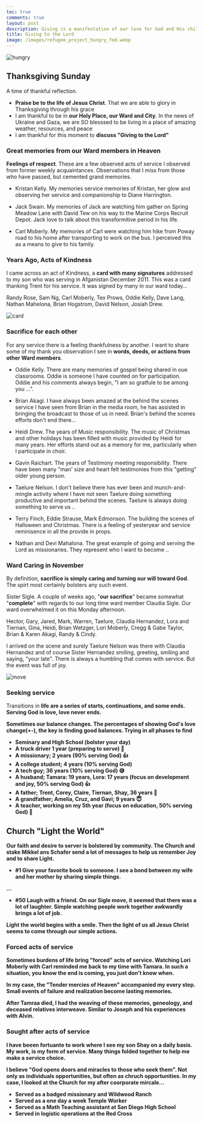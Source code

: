 ```yaml
---
toc: true
comments: true
layout: post
description: Giving is a manifestation of our love for God and His children.
title: Giving to the Lord
image: /images/refugee_project_hungry_fed.webp
---
```


![hungry]({{site.baseurl}}/images/refugee_project_hungry_fed.webp)

## Thanksgiving Sunday

A time of thankful reflection.

- <b>Praise be to the life of Jesus Christ</b>.  That we are able to glory in Thanksgiving through his grace
- I am thankful to be in <b>our Holy Place, our Ward and City</b>. In the news of Ukraine and Gaza, we are SO blesssed to be living in a place of amazing weather, resources, and peace
- I am thankful for this moment to <b>discuss "Giving to the Lord"</b>


### Great memories from our Ward members in Heaven
<b>Feelings of respect</b>. These are a few observed acts of service I observed from former weekly acquaintances. Observations that I miss from those who have passed, but cemented grand memories.

- Kristan Kelly.    My memories service memories of Kristan, her glow and observing her service and companionship to Diane Harrington.  

- Jack Swain.  My memories of Jack are watching him gather on Spring Meadow Lane with David Tew on his way to the Marine Corps Recruit Depot.  Jack love to talk about this transformitive period in his life.

- Carl Moberly.   My memories of Carl were watching him hike from Poway road to his home after transporting to work on the bus.  I perceived this as a means to give to his family.


### Years Ago, Acts of Kindness
I came across an act of Kindness, a <b>card with many signatures</b> addressed to my son who was serving in Afganistan December 2011.  This was a card thanking Trent for his service.    It was signed by many in our ward today...

Randy Rose, Sam Ng, Carl Moberly, Tex Prows, Oddie Kelly, Dave Lang, Nathan Mahelona, Brian Hogstrom, David Nelson, Josiah Drew.

![card]({{site.baseurl}}/images/afganistan_card.jpeg)


### Sacrifice for each other
For any service there is a feeling thankfulness by another.  I want to share some of my thank you observation I see in <b>words, deeds, or actions from other Ward members</b>.

- Oddie Kelly.  There are many memories of gospel being shared in oue classrooms. Oddie is someone I have counted on for participation. Oddie and his comments always begin, "I am so gratfule to be among you ...".

- Brian Akagi.   I have always been amazed at the behind the scenes service I have seen from Brian in the media room, he has assisted in bringing the broadcast to those of us in need.  Brian's behind the scenes efforts don't end there...

- Heidi Drew.  The years of Music responsibility.  The music of Christmas and other holidays has been filled with music provided by Heidi for many years.  Her efforts stand out as a memory for me, particularly when I participate in choir.

- Gavin Raichart.  The years of Testimony meeting responsibility.  There have been many "man' size and heart felt testimonies from this "getting" older young person.

- Taelure Nelson.   I don't believe there has ever been and munch-and-mingle activity where I have not seen Taelure doing something productive and important behind the scenes.  Taelure is always doing something to serve us ..

- Terry Finch, Eddie Strause, Mark Edmonson.   The building the scenes of Halloween and Christmas.  There is a feeling of yesteryear and service reminisence in all the provide in props.

- Nathan and Devi Mahalona.  The great example of going and serving the Lord as missionaries.  They represent who I want to become ..


### Ward Caring in November
By definition, <b>sacrifice is simply caring and turning our will toward God</b>.  The spirt most certainly bolsters any such event.

Sister Sigle.  A couple of weeks ago, "<b>our sacrifice</b>" became somewhat "<b>complete</b>" with regards to our long time ward member Claudia Sigle.  Our ward overwhelmed it on this Monday afternoon.  

Hector, Gary, Jared, Mark, Warren, Taelure, Claudia Hernandez, Lora and Tiernan, Gina, Heidi, Brian Wetzger, Lori Moberly, Cregg & Gabe Taylor, Brian & Karen Akagi, Randy & Cindy.  

I arrived on the scene and surely Taelure Nelson was there with Claudia Hernandez and of course Sister Hernandez smiling, greeting, smiling and saying, "your late".  There is always a humbling that comes with service.  But the event was full of joy.

![move]({{site.baseurl}}/images/sigle_move.jpeg)


### Seeking service
Transitions in <b>life are a series of starts, continuations, and some ends<b>.  Serving God is love, <b>love never ends</b>. 

Sometimes our balance changes.  The percentages of showing God's love change(+-), the key is <b>finding good balances</b>.  Trying in all phases to find 

- Seminary and High School (bolster your day)
- A truck driver 1 year (preparing to serve) 🥲
- A missionary; 2 years  (90% serving God)  👍
- A college student; 4 years (10% serving God)
- A tech guy; 36 years (10% serving God) 😅
- A husband; Tamara: 19 years, Lora: 17 years (focus on development and joy, 50% serving God) 👍
 - A father; Trent, Corey, Claire, Tiernan, Shay, 36 years 👏
 - A grandfather; Amelia, Cruz, and Gavi; 9 years 😇
- A teacher, working on my 5th year (focus on education, 50% serving God) 🫶

## Church "Light the World"
Our faith and desire to server is bolstered by community.    The Church and stake Mikkel ans Schafer send a lot of messages to help us remember Joy and to share Light.

- #1 Give your favorite book to someone.   I see a bond between my wife and her mother by sharing simple things.

...

- #50 Laugh with a friend.  On our Sigle move, it seemed that there was a lot of laughter.  Simple watching people work together awkwardly brings a lot of job.

Light the world begins with a smile.   Then the light of us all Jesus Christ seems to come through our simple actions.


### Forced acts of service
Sometimes burdens of life bring "forced" acts of service.  Watching Lori Moberly with Carl reminded me back to my time with Tamara.  In such a situation, you know the end is coming, you just don't know when.

In my case, the "Tender mercies of Heaven" accompanied my every step.  Small events of failure and realization become lasting memories.  

After Tamraa died, I had the weaving of these <b>memories, geneology, and deceased relatives interweave</b>.  Similar to Joseph and his experiences with Alvin.


### Sought after acts of service
I have beeen fortuante to work where I see my son Shay on a daily basis.   My work, is my form of service.   <b>Many things folded together to help me make a service choice</b>.  

I believe "God opens doors and miracles to those who seek them".  Not only as individuals opportunities, but often as chruch opportunities.  In my case, I looked at the Church for my after coorporate mircale...

- Served as a badged missionary and Wildwood Ranch
- Served as a one day a week Temple Worker
- Served as a Math Teaching assistant at San Diego High School
- Served in logistic operations at the Red Cross
